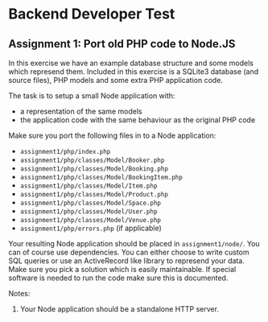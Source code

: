 # Backend Developer Test

## Assignment 1: Port old PHP code to Node.JS

In this exercise we have an example database structure and some models which represend them. Included in this exercise is a SQLite3 database (and source files), PHP models and some extra PHP application code.

The task is to setup a small Node application with:
* a representation of the same models
* the application code with the same behaviour as the original PHP code

Make sure you port the following files in to a Node application:

* `assignment1/php/index.php`
* `assignment1/php/classes/Model/Booker.php`
* `assignment1/php/classes/Model/Booking.php`
* `assignment1/php/classes/Model/BookingItem.php`
* `assignment1/php/classes/Model/Item.php`
* `assignment1/php/classes/Model/Product.php`
* `assignment1/php/classes/Model/Space.php`
* `assignment1/php/classes/Model/User.php`
* `assignment1/php/classes/Model/Venue.php`
* `assignment1/php/errors.php` (if applicable)

Your resulting Node application should be placed in `assignment1/node/`. You can of course use dependencies. You can either choose to write custom SQL queries or use an ActiveRecord like library to represend your data. Make sure you pick a solution which is easily maintainable. If special software is needed to run the code make sure this is documented.

Notes:

1. Your Node application should be a standalone HTTP server.
